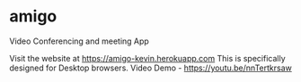 # amigo
Video Conferencing and meeting App

Visit the website at https://amigo-kevin.herokuapp.com
This is specifically designed for Desktop browsers.
Video Demo - https://youtu.be/nnTertkrsaw
